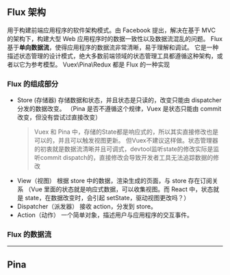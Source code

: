 <!-- flux -->

## Flux 架构

用于构建前端应用程序的软件架构模式。由 Facebook 提出，解决在基于 MVC 的架构下，构建大型 Web 应用程序时的数据一致性以及数据流混乱的问题。
Flux 基于**单向数据流**，使得应用程序的数据流非常清晰，易于理解和调试。
它是一种描述状态管理的设计模式，绝大多数前端领域的状态管理工具都遵循这种架构，或者以它为参考模型。
Vuex\Pina\Redux 都是 Flux 的一种实现

### Flux 的组成部分

- Store (存储器)
  存储数据和状态，并且状态是只读的，改变只能由 dispatcher 分发的数据改变。
  （Pina 是否不遵循这个规律，Vuex 是状态只能由 commit 改变，但没有尝试过直接改变）
  > Vuex 和 Pina 中，存储的State都是响应式的，所以其实直接修改也是可以的，并且可以触发视图更新。
  > 但Vuex不建议这样做。状态管理器的初衷就是数据流清晰并且可调式，devtool监听state的修改实际是监听commit dispatch的，直接修改会导致开发者工具无法追踪数据的修改
- View（视图）
  根据 store 中的数据，渲染生成的页面，与 store 存在订阅关系
  （Vue 里面的状态就是响应式数据，可以收集视图。而 React 中，状态就是 state，在数据改变时，会引起 setState，驱动视图更改吗？）
- Dispatcher（派发器）
  接收 action，分发到 store。
- Action（动作）
  一个简单对象，描述用户与应用程序的交互事件。

### Flux 的数据流

---

## Pina
